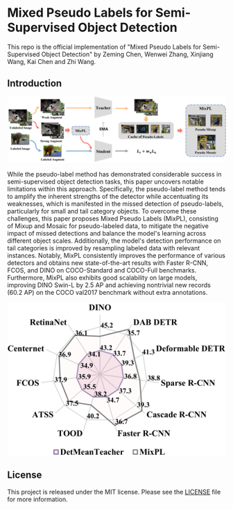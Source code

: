 # Mixed Pseudo Labels for Semi-Supervised Object Detection

This repo is the official implementation of "Mixed Pseudo Labels for Semi-Supervised Object Detection" by Zeming Chen, Wenwei Zhang, Xinjiang Wang, Kai Chen and Zhi Wang.

## Introduction

![teaser](figures/framework.png)

While the pseudo-label method has demonstrated considerable success in semi-supervised object detection tasks, this paper uncovers notable limitations within this approach. 
Specifically, the pseudo-label method tends to amplify the inherent strengths of the detector while accentuating its weaknesses, which is manifested in the missed detection of pseudo-labels, particularly for small and tail category objects.
To overcome these challenges, this paper proposes Mixed Pseudo Labels (MixPL), consisting of Mixup and Mosaic for pseudo-labeled data, to mitigate the negative impact of missed detections and balance the model's learning across different object scales. 
Additionally, the model's detection performance on tail categories is improved by resampling labeled data with relevant instances. 
Notably, MixPL consistently improves the performance of various detectors and obtains new state-of-the-art results with Faster R-CNN, FCOS, and DINO on COCO-Standard and COCO-Full benchmarks. 
Furthermore, MixPL also exhibits good scalability on large models, improving DINO Swin-L by 2.5 AP and achieving nontrivial new records (60.2 AP) on the COCO val2017 benchmark without extra annotations.

![teaser](figures/performance_coco-10.png)

## License

This project is released under the MIT license. Please see the [LICENSE](LICENSE) file for more information.
